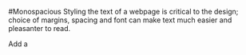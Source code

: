 #Monospacious
Styling the text of a webpage is critical to the design; choice of margins, spacing and font can make text much easier and pleasanter to read.

Add a **<style>** element to this page, and set the following properties inside it:

* The paragraph text should be 680 pixels wide;
* The paragraph text and heading should have 30 pixels bottom margins and 40 pixels left margins;
* The heading should also have a 30 pixel top margin;
* The paragraph line height should be 1.8 times the height of the text;
* The paragraph font size should be 18 pixels, and the heading should be twice that;
* The heading should use the font family **Verdana, Geneva, sans-serif**
* Paragraphs should use the font family **Georgia, Times, serif**
* The span should use the font family <font color="green">'Courier New'</font>, monospace

The result should look like this:
![alt text](https://groklearning-cdn.com/problems/8c4bHWi6bj66sCtUNXJxu9/screenshot.png)

